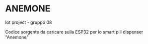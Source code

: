 # ANEMONE
Iot project - gruppo 08

Codice sorgente da caricare sulla ESP32
per lo smart pill dispenser "Anemone"